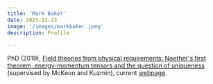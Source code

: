 ```yaml
---
title: 'Mark Baker'
date: 2023-12-23
image: '/images/markbaker.jpeg'
description: Profile

---
```

PhD (2019), [Field theories from physical requirements: Noether's first theorem, energy-momentum tensors and the question of uniqueness](https://ir.lib.uwo.ca/etd/7802/) (supervised by McKeon and Kuzmin), current [webpage](https://www.rose-hulman.edu/academics/faculty/baker-mark-baker9.html).
